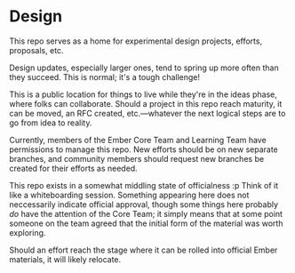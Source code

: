 # Design
This repo serves as a home for experimental design projects, efforts, proposals, etc.

Design updates, especially larger ones, tend to spring up more often than they succeed. This is normal; it's a tough challenge! 

This is a public location for things to live while they're in the ideas phase, where folks can collaborate. Should a project in this repo reach maturity, it can be moved, an RFC created, etc.—whatever the next logical steps are to go from idea to reality.

Currently, members of the Ember Core Team and Learning Team have permissions to manage this repo. New efforts should be on new separate branches, and community members should request new branches be created for their efforts as needed.

This repo exists in a somewhat middling state of officialness :p Think of it like a whiteboarding session. Something appearing here does not neccessarily indicate official approval, though some things here probably _do_ have the attention of the Core Team; it simply means that at some point someone on the team agreed that the initial form of the material was worth exploring. 

Should an effort reach the stage where it can be rolled into official Ember materials, it will likely relocate. 
